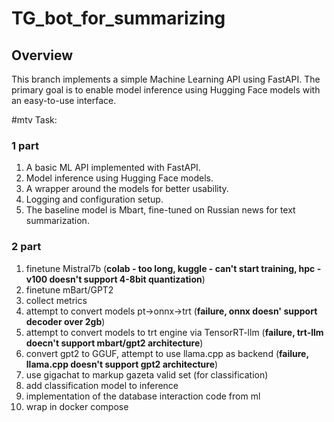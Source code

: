 # TG_bot_for_summarizing

## Overview
This branch implements a simple Machine Learning API using FastAPI. The primary goal is to enable model inference using Hugging Face models with an easy-to-use interface.

#mtv Task:
### 1 part
1. A basic ML API implemented with FastAPI.
2. Model inference using Hugging Face models.
3. A wrapper around the models for better usability.
4. Logging and configuration setup.
5. The baseline model is Mbart, fine-tuned on Russian news for text summarization.

### 2 part
1. finetune Mistral7b (**colab - too long, kuggle - can't start training, hpc - v100 doesn't support 4-8bit quantization**)
2. finetune mBart/GPT2
3. collect metrics
4. attempt to convert models pt->onnx->trt (**failure, onnx doesn' support decoder over 2gb**)
5. attempt to convert models to trt engine via TensorRT-llm (**failure, trt-llm doecn't support mbart/gpt2 architecture**)
6. convert gpt2 to GGUF, attempt to use llama.cpp as backend (**failure, llama.cpp doesn't support gpt2 architecture**)
7. use gigachat to markup gazeta valid set (for classification)
8. add classification model to inference
9. implementation of the database interaction code from ml
10. wrap in docker compose


